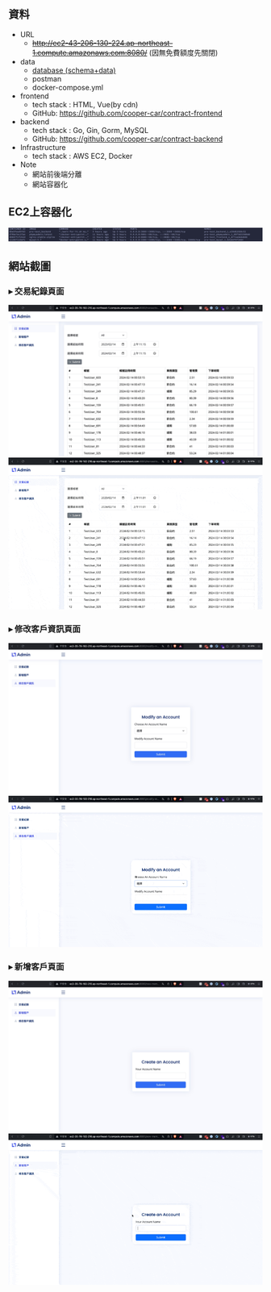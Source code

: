 資料
-
- URL
    - ~~http://ec2-43-206-130-224.ap-northeast-1.compute.amazonaws.com:8080/~~ (因無免費額度先關閉)
- data
    - [database (schema+data)](<https://github.com/cooper-car/contract_data/tree/main/database>)
    - postman
    - docker-compose.yml
- frontend
    - tech stack : HTML, Vue(by cdn)
    - GitHub: https://github.com/cooper-car/contract-frontend
- backend
    - tech stack : Go, Gin, Gorm, MySQL
    - GitHub: https://github.com/cooper-car/contract-backend
- Infrastructure
    - tech stack : AWS EC2, Docker
- Note
    - 網站前後端分離
    - 網站容器化
    

EC2上容器化
- 
![Alt text](images/container.jpg)

網站截圖
-

### ▸ 交易紀錄頁面
![Alt text](images/transaction.jpg)
![Alt text](images/transaction.gif)


###  ▸ 修改客戶資訊頁面
![Alt text](images/modify-member.jpg)
![Alt text](images/modify-member.gif)


### ▸ 新增客戶頁面
![Alt text](images/new-member.jpg)
![Alt text](images/new-member.gif)
